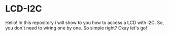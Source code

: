 # LCD-I2C
Hello! In this repository i will show to you how to access a LCD with I2C. So, you don't need to wiring one by one. So simple right? Okay let's go!
